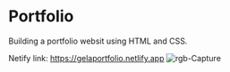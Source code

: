 # Portfolio
Building a portfolio websit using HTML and CSS.

Netify link: https://gelaportfolio.netlify.app
![rgb-Capture](https://user-images.githubusercontent.com/91147803/159724661-224df507-b495-4bc6-83e5-b4ab13e8b047.PNG)
